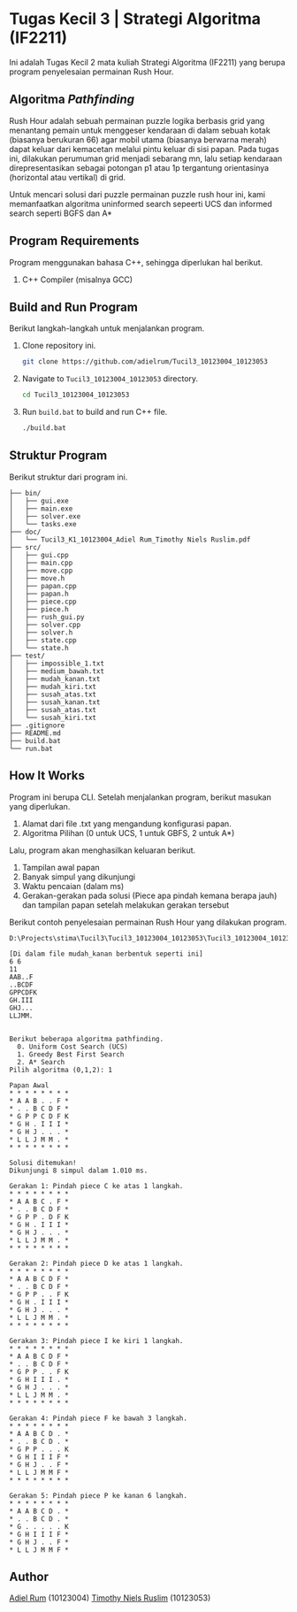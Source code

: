 # Tugas Kecil 3 | Strategi Algoritma (IF2211)

Ini adalah Tugas Kecil 2 mata kuliah Strategi Algoritma (IF2211) yang berupa program penyelesaian permainan Rush Hour.

## Algoritma _Pathfinding_

Rush Hour adalah sebuah permainan puzzle logika berbasis grid yang menantang pemain untuk menggeser kendaraan di dalam sebuah kotak (biasanya berukuran 66) agar mobil utama (biasanya berwarna merah) dapat keluar dari kemacetan melalui pintu keluar di sisi papan. Pada tugas ini, dilakukan perumuman grid menjadi sebarang mn, lalu setiap kendaraan direpresentasikan sebagai potongan p1 atau 1p tergantung orientasinya (horizontal atau vertikal) di grid. 

Untuk mencari solusi dari puzzle permainan puzzle rush hour ini, kami memanfaatkan algoritma uninformed search sepeerti UCS dan informed search seperti BGFS dan A*

## Program Requirements

Program menggunakan bahasa C++, sehingga diperlukan hal berikut.

1. C++ Compiler (misalnya GCC)

## Build and Run Program

Berikut langkah-langkah untuk menjalankan program.

1. Clone repository ini.

   ```sh
   git clone https://github.com/adielrum/Tucil3_10123004_10123053
   ```

2. Navigate to `Tucil3_10123004_10123053` directory.

   ```sh
   cd Tucil3_10123004_10123053
   ```

3. Run `build.bat` to build and run C++ file.

   ```sh
   ./build.bat
   ```

## Struktur Program

Berikut struktur dari program ini.

```
├── bin/
│   ├── gui.exe
│   ├── main.exe
│   ├── solver.exe
│   └── tasks.exe
├── doc/
│   └── Tucil3_K1_10123004_Adiel Rum_Timothy Niels Ruslim.pdf
├── src/
│   ├── gui.cpp
│   ├── main.cpp
│   ├── move.cpp
│   ├── move.h
│   ├── papan.cpp
│   ├── papan.h
│   ├── piece.cpp
│   ├── piece.h
│   ├── rush_gui.py
│   ├── solver.cpp
│   ├── solver.h
│   ├── state.cpp
│   └── state.h
├── test/
│   ├── impossible_1.txt
│   ├── medium_bawah.txt
│   ├── mudah_kanan.txt
│   ├── mudah_kiri.txt
│   ├── susah_atas.txt
│   ├── susah_kanan.txt
│   ├── susah_atas.txt
│   └── susah_kiri.txt
├── .gitignore
├── README.md
├── build.bat
└── run.bat
```

## How It Works

Program ini berupa CLI. Setelah menjalankan program, berikut masukan yang diperlukan.

1. Alamat dari file .txt yang mengandung konfigurasi papan.
2. Algoritma Pilihan (0 untuk UCS, 1 untuk GBFS, 2 untuk A*)

Lalu, program akan menghasilkan keluaran berikut.

1. Tampilan awal papan
2. Banyak simpul yang dikunjungi
3. Waktu pencaian (dalam ms)
4. Gerakan-gerakan pada solusi (Piece apa pindah kemana berapa jauh) dan tampilan papan setelah melakukan gerakan tersebut

Berikut contoh penyelesaian permainan Rush Hour yang dilakukan program.
```
D:\Projects\stima\Tucil3\Tucil3_10123004_10123053\Tucil3_10123004_10123053\test\mudah_kanan.txt

[Di dalam file mudah_kanan berbentuk seperti ini]
6 6
11
AAB..F
..BCDF
GPPCDFK
GH.III
GHJ...
LLJMM.


Berikut beberapa algoritma pathfinding.
  0. Uniform Cost Search (UCS)
  1. Greedy Best First Search
  2. A* Search
Pilih algoritma (0,1,2): 1

Papan Awal
* * * * * * * *
* A A B . . F *
* . . B C D F *
* G P P C D F K
* G H . I I I *
* G H J . . . *
* L L J M M . *
* * * * * * * *

Solusi ditemukan!
Dikunjungi 8 simpul dalam 1.010 ms.

Gerakan 1: Pindah piece C ke atas 1 langkah.
* * * * * * * *
* A A B C . F *
* . . B C D F *
* G P P . D F K
* G H . I I I *
* G H J . . . *
* L L J M M . *
* * * * * * * *

Gerakan 2: Pindah piece D ke atas 1 langkah.
* * * * * * * *
* A A B C D F *
* . . B C D F *
* G P P . . F K
* G H . I I I *
* G H J . . . *
* L L J M M . *
* * * * * * * *

Gerakan 3: Pindah piece I ke kiri 1 langkah.
* * * * * * * * 
* A A B C D F *
* . . B C D F *
* G P P . . F K
* G H I I I . *
* G H J . . . *
* L L J M M . *
* * * * * * * *

Gerakan 4: Pindah piece F ke bawah 3 langkah.
* * * * * * * *
* A A B C D . *
* . . B C D . *
* G P P . . . K
* G H I I I F *
* G H J . . F *
* L L J M M F *
* * * * * * * *

Gerakan 5: Pindah piece P ke kanan 6 langkah.
* * * * * * * *
* A A B C D . *
* . . B C D . *
* G . . . . . K
* G H I I I F *
* G H J . . F *
* L L J M M F *
```

## Author

[Adiel Rum](https://github.com/adielrum) (10123004)
[Timothy Niels Ruslim](https://github.com/timoruslim) (10123053)
